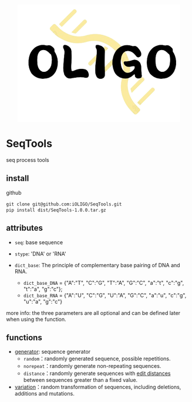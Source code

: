 
<div align="center">

<img src="./docs/imgs/oligo_logo.png">

</div>

# SeqTools
seq process tools

## install

github

```
git clone git@github.com:iOLIGO/SeqTools.git
pip install dist/SeqTools-1.0.0.tar.gz
```

## attributes

- `seq`: base sequence

- `stype`: 'DNA' or 'RNA'

- `dict_base`:  The principle of complementary base pairing of DNA and RNA. 
    - `dict_base_DNA` = {"A":"T", "C":"G", "T":"A", "G":"C", "a":"t", "c":"g", "t":"a", "g":"c"}; 
    - `dict_base_RNA` = {"A":"U", "C":"G", "U":"A", "G":"C", "a":"u", "c":"g", "u":"a", "g":"c"}

more info: the three parameters are all optional and can be defined later when using the function.

## functions

- [generator](./docs/generator.md): sequence generator
    - `random`：randomly generated sequence, possible repetitions.
    - `norepeat`：randomly generate non-repeating sequences.
    - `distance`：randomly generate sequences with [edit distances](https://github.com/ztane/python-Levenshtein) between sequences greater than a fixed value.
- [variation](./docs/variation.md)：random transformation of sequences, including deletions, additions and mutations.